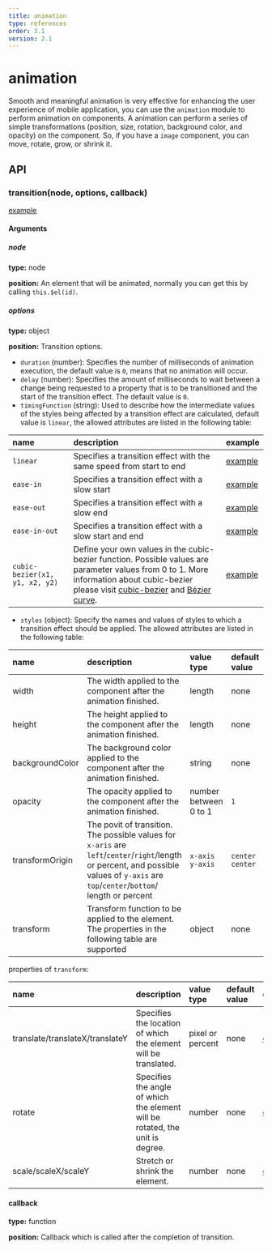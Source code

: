 ```yaml
---
title: animation
type: references
order: 3.1
version: 2.1
---
```


# animation

Smooth and meaningful animation is very effective for enhancing the user experience of mobile application, you can use the `animation` module to perform animation on components. A animation can perform a series of simple transformations  (position, size, rotation, background color, and opacity) on the component. So, if you have a `image` component, you can move, rotate, grow, or shrink it.

## API
### transition(node, options, callback)

[example](http://dotwe.org/5be74019d5e510fa95c5dedec24f7ce5)

#### Arguments
##### node    

**type:** node

**position:** An element that will be animated, normally you can get this by calling `this.$el(id)`.   

##### options    

**type:** object   

**position:** Transition options.    
- `duration` (number): Specifies the number of milliseconds of animation execution, the default value is `0`, means that no animation will occur.    
- `delay` (number): Specifies the amount of milliseconds to wait between a change being requested to a property that is to be transitioned and the start of the transition effect. The default value is `0`.   
- `timingFunction` (string): Used to describe how the intermediate values of the styles being affected by a transition effect are calculated, default value is `linear`, the allowed attributes are listed in the following table:    

|name|description|example|
|:--|:--|:--|
|`linear`|Specifies a transition effect with the same speed from start to end|[example](http://dotwe.org/d71491ded2bede32df3e8b44b53d5e4f)|
|`ease-in`|Specifies a transition effect with a slow start|[example](http://dotwe.org/23b104f833039f263957481f2e2c40c9)|
|`ease-out`|Specifies a transition effect with a slow end|[example](http://dotwe.org/04dab95e073a2c3a808e6b01fc20e996)|
|`ease-in-out`|Specifies a transition effect with a slow start and end|[example](http://dotwe.org/fc37ec17d215e786ce336a00457489e3)|
|`cubic-bezier(x1, y1, x2, y2)`|Define your own values in the cubic-bezier function. Possible values are parameter values from 0 to 1. More information about cubic-bezier please visit [cubic-bezier](http://cubic-bezier.com/) and [Bézier curve](https://en.wikipedia.org/wiki/B%C3%A9zier_curve).|[example](http://dotwe.org/95d8f15d0014c31d3a1d15728313f2a5)|    

- `styles` (object): Specify the names and values of styles to which a transition effect should be applied. The allowed attributes are listed in the following table:        

| name | description | value type | default value |example|
| :--- | :--- | :--- | :--- |:---|
|width|The width applied to the component after the animation finished.|length|none|[example](http://dotwe.org/b599d273f996cfdcbeca7bd5c828ca90)|    
|height|The height applied to the component after the animation finished.|length|none|[example](http://dotwe.org/d0b1ccadf386ba00960d0c8340c682e5)|    
|backgroundColor|The background color applied to the component after the animation finished.|string|none|[example](http://dotwe.org/f4616ee18f6042b63a8fdcd2816b1712)|
|opacity|The opacity applied to the component after the animation finished.|number between 0 to 1|`1`|[example](http://dotwe.org/f94394173301db83ae6e66d1330a0d0b)|
|transformOrigin|The povit of transition. The possible values for `x-aris` are `left`/`center`/`right`/length or percent, and possible values of `y-axis` are `top`/`center`/`bottom`/ length or percent|`x-axis y-axis`|`center center`|[example](http://dotwe.org/de43f5a47de230dd531797458bf7fd3c)|
|transform|Transform function to be applied to the element. The properties in the following table are supported|object|none|[example](http://dotwe.org/cfc0388441f5a53a73335885006c13e7)|

properties of `transform`:    

| name | description | value type | default value |example|
| :--- | :--- | :--- | :--- |:---|
|translate/translateX/translateY|Specifies the location of which the element will be translated.|pixel or percent|none|[example](http://dotwe.org/6638e66e296723bbef3e59c83b2b5003)|
|rotate|Specifies the angle of which the element will be rotated, the unit is degree.|number|none|[example](http://dotwe.org/ba9e9920594d9388744b2bd0d1b7695d)|
|scale/scaleX/scaleY|Stretch or shrink the element.|number|none|[example](http://dotwe.org/14b42dde6583ab222bd2b7ed08f241c8)|    

#### callback    
**type:** function

**position:** Callback which is called after the completion of transition.
